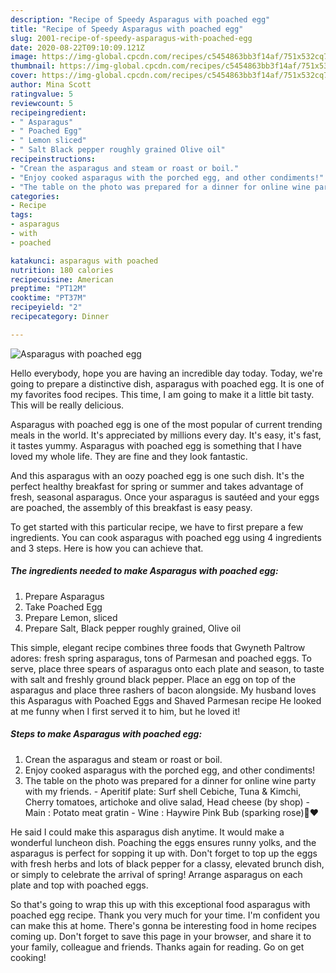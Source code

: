 ```yaml
---
description: "Recipe of Speedy Asparagus with poached egg"
title: "Recipe of Speedy Asparagus with poached egg"
slug: 2001-recipe-of-speedy-asparagus-with-poached-egg
date: 2020-08-22T09:10:09.121Z
image: https://img-global.cpcdn.com/recipes/c5454863bb3f14af/751x532cq70/asparagus-with-poached-egg-recipe-main-photo.jpg
thumbnail: https://img-global.cpcdn.com/recipes/c5454863bb3f14af/751x532cq70/asparagus-with-poached-egg-recipe-main-photo.jpg
cover: https://img-global.cpcdn.com/recipes/c5454863bb3f14af/751x532cq70/asparagus-with-poached-egg-recipe-main-photo.jpg
author: Mina Scott
ratingvalue: 5
reviewcount: 5
recipeingredient:
- " Asparagus"
- " Poached Egg"
- " Lemon sliced"
- " Salt Black pepper roughly grained Olive oil"
recipeinstructions:
- "Crean the asparagus and steam or roast or boil."
- "Enjoy cooked asparagus with the porched egg, and other condiments!"
- "The table on the photo was prepared for a dinner for online wine party with my friends.  Aperitif plate: Surf shell Cebiche, Tuna &amp; Kimchi, Cherry tomatoes, artichoke and olive salad, Head cheese (by shop)  Main : Potato meat gratin  Wine : Haywire Pink Bub (sparking rose)🍷❤️"
categories:
- Recipe
tags:
- asparagus
- with
- poached

katakunci: asparagus with poached 
nutrition: 180 calories
recipecuisine: American
preptime: "PT12M"
cooktime: "PT37M"
recipeyield: "2"
recipecategory: Dinner

---
```



![Asparagus with poached egg](https://img-global.cpcdn.com/recipes/c5454863bb3f14af/751x532cq70/asparagus-with-poached-egg-recipe-main-photo.jpg)

Hello everybody, hope you are having an incredible day today. Today, we're going to prepare a distinctive dish, asparagus with poached egg. It is one of my favorites food recipes. This time, I am going to make it a little bit tasty. This will be really delicious.

Asparagus with poached egg is one of the most popular of current trending meals in the world. It's appreciated by millions every day. It's easy, it's fast, it tastes yummy. Asparagus with poached egg is something that I have loved my whole life. They are fine and they look fantastic.

And this asparagus with an oozy poached egg is one such dish. It&#39;s the perfect healthy breakfast for spring or summer and takes advantage of fresh, seasonal asparagus. Once your asparagus is sautéed and your eggs are poached, the assembly of this breakfast is easy peasy.


To get started with this particular recipe, we have to first prepare a few ingredients. You can cook asparagus with poached egg using 4 ingredients and 3 steps. Here is how you can achieve that.

<!--inarticleads1-->

##### The ingredients needed to make Asparagus with poached egg:

1. Prepare  Asparagus
1. Take  Poached Egg
1. Prepare  Lemon, sliced
1. Prepare  Salt, Black pepper roughly grained, Olive oil


This simple, elegant recipe combines three foods that Gwyneth Paltrow adores: fresh spring asparagus, tons of Parmesan and poached eggs. To serve, place three spears of asparagus onto each plate and season, to taste with salt and freshly ground black pepper. Place an egg on top of the asparagus and place three rashers of bacon alongside. My husband loves this Asparagus with Poached Eggs and Shaved Parmesan recipe He looked at me funny when I first served it to him, but he loved it! 

<!--inarticleads2-->

##### Steps to make Asparagus with poached egg:

1. Crean the asparagus and steam or roast or boil.
1. Enjoy cooked asparagus with the porched egg, and other condiments!
1. The table on the photo was prepared for a dinner for online wine party with my friends.  - Aperitif plate: Surf shell Cebiche, Tuna &amp; Kimchi, Cherry tomatoes, artichoke and olive salad, Head cheese (by shop)  - Main : Potato meat gratin  - Wine : Haywire Pink Bub (sparking rose)🍷❤️


He said I could make this asparagus dish anytime. It would make a wonderful luncheon dish. Poaching the eggs ensures runny yolks, and the asparagus is perfect for sopping it up with. Don&#39;t forget to top up the eggs with fresh herbs and lots of black pepper for a classy, elevated brunch dish, or simply to celebrate the arrival of spring! Arrange asparagus on each plate and top with poached eggs. 

So that's going to wrap this up with this exceptional food asparagus with poached egg recipe. Thank you very much for your time. I'm confident you can make this at home. There's gonna be interesting food in home recipes coming up. Don't forget to save this page in your browser, and share it to your family, colleague and friends. Thanks again for reading. Go on get cooking!
